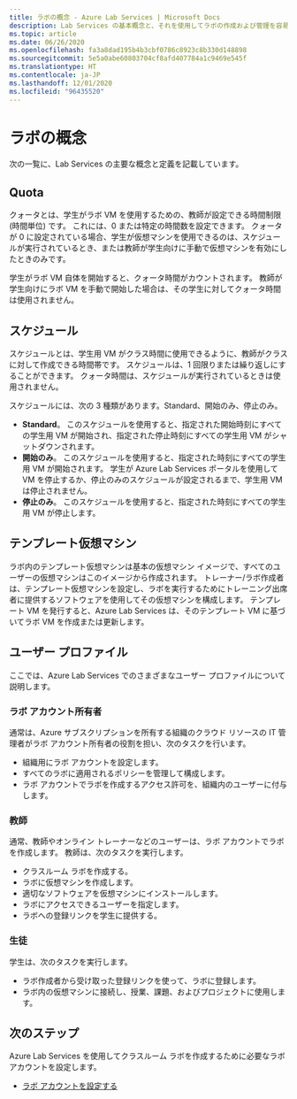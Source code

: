 ```yaml
---
title: ラボの概念 - Azure Lab Services | Microsoft Docs
description: Lab Services の基本概念と、それを使用してラボの作成および管理を容易にする方法について説明します。
ms.topic: article
ms.date: 06/26/2020
ms.openlocfilehash: fa3a8dad195b4b3cbf0786c8923c8b330d148898
ms.sourcegitcommit: 5e5a0abe60803704cf8afd407784a1c9469e545f
ms.translationtype: HT
ms.contentlocale: ja-JP
ms.lasthandoff: 12/01/2020
ms.locfileid: "96435520"
---
```

# <a name="labs-concepts"></a>ラボの概念

次の一覧に、Lab Services の主要な概念と定義を記載しています。

## <a name="quota"></a>Quota

クォータとは、学生がラボ VM を使用するための、教師が設定できる時間制限 (時間単位) です。 これには、0 または特定の時間数を設定できます。 クォータが 0 に設定されている場合、学生が仮想マシンを使用できるのは、スケジュールが実行されているとき、または教師が学生向けに手動で仮想マシンを有効にしたときのみです。  

学生がラボ VM 自体を開始すると、クォータ時間がカウントされます。  教師が学生向けにラボ VM を手動で開始した場合は、その学生に対してクォータ時間は使用されません。

## <a name="schedules"></a>スケジュール

スケジュールとは、学生用 VM がクラス時間に使用できるように、教師がクラスに対して作成できる時間帯です。  スケジュールは、1 回限りまたは繰り返しにすることができます。  クォータ時間は、スケジュールが実行されているときは使用されません。

スケジュールには、次の 3 種類があります。Standard、開始のみ、停止のみ。

- **Standard**。  このスケジュールを使用すると、指定された開始時刻にすべての学生用 VM が開始され、指定された停止時刻にすべての学生用 VM がシャットダウンされます。
- **開始のみ**。   このスケジュールを使用すると、指定された時刻にすべての学生用 VM が開始されます。  学生が Azure Lab Services ポータルを使用して VM を停止するか、停止のみのスケジュールが設定されるまで、学生用 VM は停止されません。
- **停止のみ**。  このスケジュールを使用すると、指定された時刻にすべての学生用 VM が停止します。  

## <a name="template-virtual-machine"></a>テンプレート仮想マシン

ラボ内のテンプレート仮想マシンは基本の仮想マシン イメージで、すべてのユーザーの仮想マシンはこのイメージから作成されます。 トレーナー/ラボ作成者は、テンプレート仮想マシンを設定し、ラボを実行するためにトレーニング出席者に提供するソフトウェアを使用してその仮想マシンを構成します。 テンプレート VM を発行すると、Azure Lab Services は、そのテンプレート VM に基づいてラボ VM を作成または更新します。

## <a name="user-profiles"></a>ユーザー プロファイル

ここでは、Azure Lab Services でのさまざまなユーザー プロファイルについて説明します。

### <a name="lab-account-owner"></a>ラボ アカウント所有者

通常は、Azure サブスクリプションを所有する組織のクラウド リソースの IT 管理者がラボ アカウント所有者の役割を担い、次のタスクを行います。

- 組織用にラボ アカウントを設定します。
- すべてのラボに適用されるポリシーを管理して構成します。
- ラボ アカウントでラボを作成するアクセス許可を、組織内のユーザーに付与します。

### <a name="educator"></a>教師

通常、教師やオンライン トレーナーなどのユーザーは、ラボ アカウントでラボを作成します。 教師は、次のタスクを実行します。

- クラスルーム ラボを作成する。
- ラボに仮想マシンを作成します。
- 適切なソフトウェアを仮想マシンにインストールします。
- ラボにアクセスできるユーザーを指定します。
- ラボへの登録リンクを学生に提供する。

### <a name="student"></a>生徒

学生は、次のタスクを実行します。

- ラボ作成者から受け取った登録リンクを使って、ラボに登録します。
- ラボ内の仮想マシンに接続し、授業、課題、およびプロジェクトに使用します。

## <a name="next-steps"></a>次のステップ

Azure Lab Services を使用してクラスルーム ラボを作成するために必要なラボ アカウントを設定します。

- [ラボ アカウントを設定する](tutorial-setup-lab-account.md)
